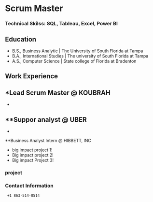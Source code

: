 # Scrum Master

### Technical Skilss: SQL, Tableau, Excel, Power BI

## Education
- B.S., Business Analytic | The University of South Florida at Tampa
- B.A., International Studies | The university of South Florida at Tampa
- A.S., Computer Science | State college of Florida at Bradenton

## Work Experience 
*Lead Scrum Master @ KOUBRAH
-
-

**Suppor analyst @ UBER
-
-

**Business Analyst Intern @ HIBBETT, INC 
- big impact project 1!
- Big impact project 2!
- Big impact Project 3!

### project 


### Contact Information
     +1 863-514-0514

<!---
ftsoungui/ftsoungui is a ✨ special ✨ repository because its `README.md` (this file) appears on your GitHub profile.
You can click the Preview link to take a look at your changes.
--->

